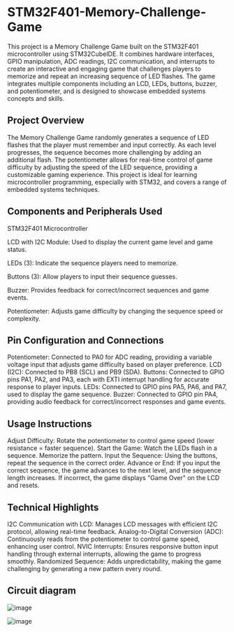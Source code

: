 # STM32F401-Memory-Challenge-Game
This project is a Memory Challenge Game built on the STM32F401 microcontroller using STM32CubeIDE. It combines hardware interfaces, GPIO manipulation, ADC readings, I2C communication, and interrupts to create an interactive and engaging game that challenges players to memorize and repeat an increasing sequence of LED flashes. The game integrates multiple components including an LCD, LEDs, buttons, buzzer, and potentiometer, and is designed to showcase embedded systems concepts and skills.



## Project Overview
The Memory Challenge Game randomly generates a sequence of LED flashes that the player must remember and input correctly. As each level progresses, the sequence becomes more challenging by adding an additional flash. The potentiometer allows for real-time control of game difficulty by adjusting the speed of the LED sequence, providing a customizable gaming experience. This project is ideal for learning microcontroller programming, especially with STM32, and covers a range of embedded systems techniques.



## Components and Peripherals Used
STM32F401 Microcontroller

LCD with I2C Module: Used to display the current game level and game status.

LEDs (3): Indicate the sequence players need to memorize.

Buttons (3): Allow players to input their sequence guesses.

Buzzer: Provides feedback for correct/incorrect sequences and game events.

Potentiometer: Adjusts game difficulty by changing the sequence speed or complexity.




## Pin Configuration and Connections
Potentiometer: Connected to PA0 for ADC reading, providing a variable voltage input that adjusts game difficulty based on player preference.
LCD (I2C): Connected to PB8 (SCL) and PB9 (SDA).
Buttons: Connected to GPIO pins PA1, PA2, and PA3, each with EXTI interrupt handling for accurate response to player inputs.
LEDs: Connected to GPIO pins PA5, PA6, and PA7, used to display the game sequence.
Buzzer: Connected to GPIO pin PA4, providing audio feedback for correct/incorrect responses and game events.



## Usage Instructions
Adjust Difficulty: Rotate the potentiometer to control game speed (lower resistance = faster sequence).
Start the Game: Watch the LEDs flash in a sequence. Memorize the pattern.
Input the Sequence: Using the buttons, repeat the sequence in the correct order.
Advance or End:
If you input the correct sequence, the game advances to the next level, and the sequence length increases.
If incorrect, the game displays "Game Over" on the LCD and resets.



## Technical Highlights
I2C Communication with LCD: Manages LCD messages with efficient I2C protocol, allowing real-time feedback.
Analog-to-Digital Conversion (ADC): Continuously reads from the potentiometer to control game speed, enhancing user control.
NVIC Interrupts: Ensures responsive button input handling through external interrupts, allowing the game to progress smoothly.
Randomized Sequence: Adds unpredictability, making the game challenging by generating a new pattern every round.

## Circuit diagram
![image](https://github.com/user-attachments/assets/dc6cdbcb-2e34-41bc-8c18-4b2fd3f477b0)

![image](https://github.com/user-attachments/assets/4b88c3f5-c5ed-49aa-95b6-9781d6ba9ac8)


